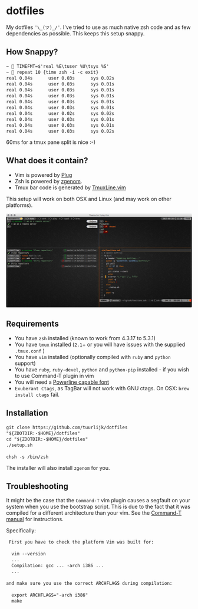 dotfiles
========
My dotfiles `¯\_(ツ)_/¯`. I've tried to use as much native zsh code and as few dependencies as possible. This keeps this setup snappy.

## How Snappy?
```
~  TIMEFMT=$'real %E\tuser %U\tsys %S'
~  repeat 10 {time zsh -i -c exit}
real 0.04s      user 0.03s      sys 0.02s
real 0.04s      user 0.03s      sys 0.01s
real 0.04s      user 0.03s      sys 0.01s
real 0.04s      user 0.03s      sys 0.01s
real 0.04s      user 0.03s      sys 0.01s
real 0.04s      user 0.03s      sys 0.01s
real 0.04s      user 0.02s      sys 0.02s
real 0.04s      user 0.03s      sys 0.01s
real 0.04s      user 0.03s      sys 0.01s
real 0.04s      user 0.03s      sys 0.02s
```

60ms for a tmux pane split is nice :-)

## What does it contain?
* Vim is powered by [Plug](https://github.com/junegunn/vim-plug)
* Zsh is powered by [zgenom](https://github.com/jandamm/zgenom).
* Tmux bar code is generated by [TmuxLine.vim](https://github.com/edkolev/tmuxline.vim)

This setup will work on both OSX and Linux (and may work on other platforms).

![](Screenshots/Dotfiles.png)

## Requirements
* You have `zsh` installed (known to work from 4.3.17 to 5.3.1)
* You have `tmux` installed (`2.1`+ or you will have issues with the supplied `.tmux.conf` )
* You have `vim` installed (optionally compiled with `ruby` and `python` support)
* You have `ruby`, `ruby-devel`, `python` and `python-pip` installed - if you wish to use Command-T plugin in vim
* You will need a [Powerline capable font](https://github.com/powerline/fonts)
* `Exuberant Ctags`, as TagBar will not work with GNU ctags. On OSX: `brew install ctags` fail.

## Installation
```
git clone https://github.com/tuurlijk/dotfiles "${ZDOTDIR:-$HOME}/dotfiles"
cd "${ZDOTDIR:-$HOME}/dotfiles"
./setup.sh

chsh -s /bin/zsh
```

The installer will also install `zgenom` for you.

## Troubleshooting
It might be the case that the `Command-T` vim plugin causes a segfault on your system when you use the bootstrap script.
This is due to the fact that it was compiled for a different architecture than your vim.
See the [Command-T manual](http://git.wincent.com/command-t.git/blob_plain/HEAD:/doc/command-t.txt) for instructions.

Specifically:

```
 First you have to check the platform Vim was built for:

  vim --version
  ...
  Compilation: gcc ... -arch i386 ...
  ...

and make sure you use the correct ARCHFLAGS during compilation:

  export ARCHFLAGS="-arch i386"
  make
```
